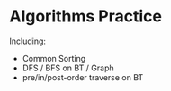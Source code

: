 # Algorithms Practice
Including:
- Common Sorting
- DFS / BFS on BT / Graph
- pre/in/post-order traverse on BT